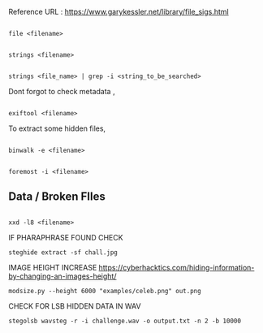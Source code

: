 Reference URL : https://www.garykessler.net/library/file_sigs.html

  

```

file <filename>

```

  

```

strings <filename>

```

  

```

strings <file_name> | grep -i <string_to_be_searched>

```

  

Dont forgot to check metadata ,

  

```

exiftool <filename>

```

  

To extract some hidden files,

  

```

binwalk -e <filename>

```

  

```

foremost -i <filename>

```

  

## Data / Broken FIles

  

```

xxd -l8 <filename>

```



IF PHARAPHRASE FOUND CHECK


```
steghide extract -sf chall.jpg
```


IMAGE HEIGHT INCREASE
https://cyberhacktics.com/hiding-information-by-changing-an-images-height/


```
modsize.py --height 6000 "examples/celeb.png" out.png
```


CHECK FOR LSB HIDDEN DATA IN WAV
```
stegolsb wavsteg -r -i challenge.wav -o output.txt -n 2 -b 10000
```
